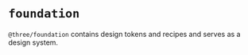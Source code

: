 # `foundation`

`@three/foundation` contains design tokens and recipes and serves as a design system.
